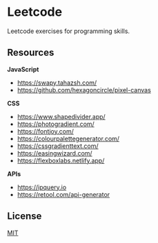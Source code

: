 # Leetcode

Leetcode exercises for programming skills.

## Resources

**JavaScript**
- https://swapy.tahazsh.com/
- https://github.com/hexagoncircle/pixel-canvas

**CSS**

- https://www.shapedivider.app/
- https://photogradient.com/
- https://fontjoy.com/
- https://colourpalettegenerator.com/
- https://cssgradienttext.com/
- https://easingwizard.com/
- https://flexboxlabs.netlify.app/

**APIs**
- https://ipquery.io
- https://retool.com/api-generator

## License

[MIT](./LICENSE)
